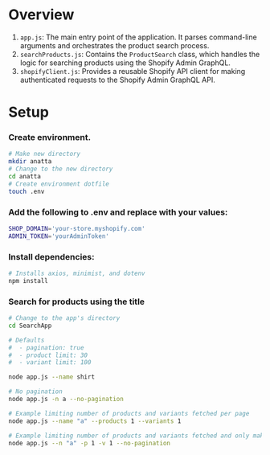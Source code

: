 # Overview

1. `app.js`: The main entry point of the application. It parses command-line arguments and orchestrates the product search process.
2. `searchProducts.js`: Contains the `ProductSearch` class, which handles the logic for searching products using the Shopify Admin GraphQL.
3. `shopifyClient.js`: Provides a reusable Shopify API client for making authenticated requests to the Shopify Admin GraphQL API.

# Setup

### Create environment.
```bash
# Make new directory
mkdir anatta
# Change to the new directory
cd anatta
# Create environment dotfile
touch .env
```

### Add the following to .env and replace with your values:
```bash
SHOP_DOMAIN='your-store.myshopify.com'
ADMIN_TOKEN='yourAdminToken'
```

### Install dependencies:
```bash
# Installs axios, minimist, and dotenv
npm install
```

### Search for products using the title
```bash
# Change to the app's directory
cd SearchApp

# Defaults
#  - pagination: true
#  - product limit: 30
#  - variant limit: 100

node app.js --name shirt

# No pagination
node app.js -n a --no-pagination

# Example limiting number of products and variants fetched per page
node app.js --name "a" --products 1 --variants 1

# Example limiting number of products and variants fetched and only making 1 request
node app.js --n "a" -p 1 -v 1 --no-pagination
```